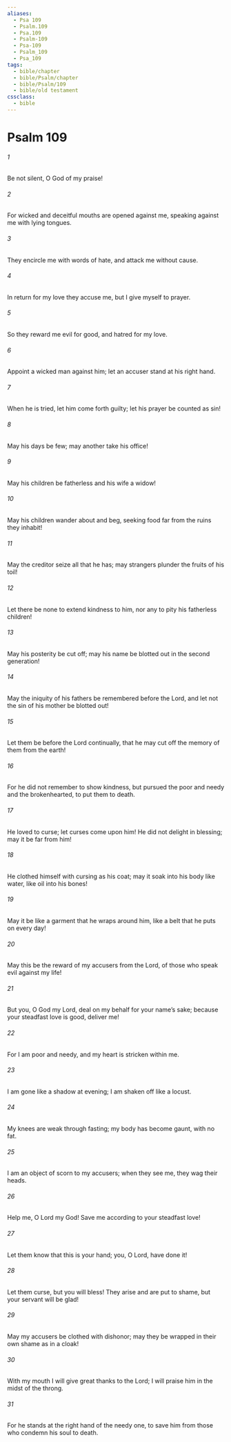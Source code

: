 ```yaml
---
aliases:
  - Psa 109
  - Psalm.109
  - Psa.109
  - Psalm-109
  - Psa-109
  - Psalm_109
  - Psa_109
tags:
  - bible/chapter
  - bible/Psalm/chapter
  - bible/Psalm/109
  - bible/old testament
cssclass:
  - bible
---
```


# Psalm 109

###### 1
Be not silent, O God of my praise!
###### 2
For wicked and deceitful mouths are opened against me, speaking against me with lying tongues.
###### 3
They encircle me with words of hate, and attack me without cause.
###### 4
In return for my love they accuse me, but I give myself to prayer.
###### 5
So they reward me evil for good, and hatred for my love.
###### 6
Appoint a wicked man against him; let an accuser stand at his right hand.
###### 7
When he is tried, let him come forth guilty; let his prayer be counted as sin!
###### 8
May his days be few; may another take his office!
###### 9
May his children be fatherless and his wife a widow!
###### 10
May his children wander about and beg,   seeking food far from the ruins they inhabit!
###### 11
May the creditor seize all that he has; may strangers plunder the fruits of his toil!
###### 12
Let there be none to extend kindness to him, nor any to pity his fatherless children!
###### 13
May his posterity be cut off; may his name be blotted out in the second generation!
###### 14
May the iniquity of his fathers be remembered before the Lord, and let not the sin of his mother be blotted out!
###### 15
Let them be before the Lord continually, that he may cut off the memory of them from the earth!
###### 16
For he did not remember to show kindness, but pursued the poor and needy and the brokenhearted, to put them to death.
###### 17
He loved to curse; let curses come upon him! He did not delight in blessing; may it be far from him!
###### 18
He clothed himself with cursing as his coat; may it soak into his body like water, like oil into his bones!
###### 19
May it be like a garment that he wraps around him, like a belt that he puts on every day!
###### 20
May this be the reward of my accusers from the Lord, of those who speak evil against my life!
###### 21
But you, O God my Lord, deal on my behalf for your name’s sake; because your steadfast love is good, deliver me!
###### 22
For I am poor and needy, and my heart is stricken within me.
###### 23
I am gone like a shadow at evening; I am shaken off like a locust.
###### 24
My knees are weak through fasting; my body has become gaunt, with no fat.
###### 25
I am an object of scorn to my accusers; when they see me, they wag their heads.
###### 26
Help me, O Lord my God! Save me according to your steadfast love!
###### 27
Let them know that this is your hand; you, O Lord, have done it!
###### 28
Let them curse, but you will bless! They arise and are put to shame, but your servant will be glad!
###### 29
May my accusers be clothed with dishonor; may they be wrapped in their own shame as in a cloak!
###### 30
With my mouth I will give great thanks to the Lord; I will praise him in the midst of the throng.
###### 31
For he stands at the right hand of the needy one, to save him from those who condemn his soul to death.


